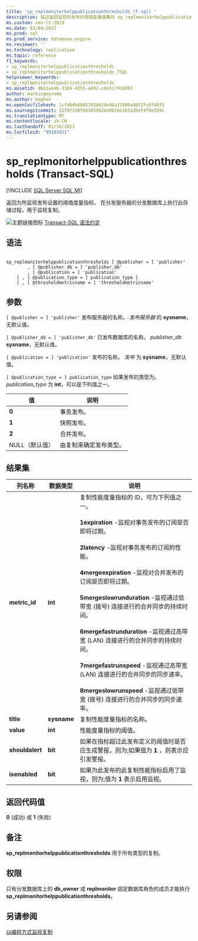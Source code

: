 ```yaml
---
title: 'sp_replmonitorhelppublicationthresholds (T-sql) '
description: 描述返回监视的发布的阈值度量值集的 sp_replmonitorhelppublicationthresholds 存储过程。
ms.custom: seo-lt-2019
ms.date: 03/04/2017
ms.prod: sql
ms.prod_service: database-engine
ms.reviewer: ''
ms.technology: replication
ms.topic: reference
f1_keywords:
- sp_replmonitorhelppublicationthresholds
- sp_replmonitorhelppublicationthresholds_TSQL
helpviewer_keywords:
- sp_replmonitorhelppublicationthresholds
ms.assetid: d6b1aa4b-3369-4255-a892-c0e5cc9cb693
author: markingmyname
ms.author: maghan
ms.openlocfilehash: 1cfd6db6845702b624e98a31980a46f2fc6fd4f5
ms.sourcegitcommit: 33f0f190f962059826e002be165a2bef4f9e350c
ms.translationtype: MT
ms.contentlocale: zh-CN
ms.lasthandoff: 01/30/2021
ms.locfileid: "99193921"
---
```

# <a name="sp_replmonitorhelppublicationthresholds-transact-sql"></a>sp_replmonitorhelppublicationthresholds (Transact-SQL)
[!INCLUDE [SQL Server SQL MI](../../includes/applies-to-version/sql-asdbmi.md)]

  返回为所监视发布设置的阈值度量指标。 在分发服务器的分发数据库上执行此存储过程，用于监视复制。  
  
 ![主题链接图标](../../database-engine/configure-windows/media/topic-link.gif "“主题链接”图标") [Transact-SQL 语法约定](../../t-sql/language-elements/transact-sql-syntax-conventions-transact-sql.md)  
  
## <a name="syntax"></a>语法  
  
```  
  
sp_replmonitorhelppublicationthresholds [ @publisher = ] 'publisher'  
        , [ @publisher_db = ] 'publisher_db'  
        , [ @publication = ] 'publication'   
    [ , [ @publication_type = ] publication_type ]   
    [ , [ @thresholdmetricname = ] 'thresholdmetricname'  
```  
  
## <a name="arguments"></a>参数  
`[ @publisher = ] 'publisher'` 发布服务器的名称。 *发布服务器* 的 **sysname**，无默认值。  
  
`[ @publisher_db = ] 'publisher_db'` 已发布数据库的名称。 *publisher_db* **sysname**，无默认值。  
  
`[ @publication = ] 'publication'` 发布的名称。 *发布* 为 **sysname**，无默认值。  
  
`[ @publication_type = ] publication_type` 如果发布的类型为。 *publication_type* 为 **int**，可以是下列值之一。  
  
|值|说明|  
|-----------|-----------------|  
|**0**|事务发布。|  
|**1**|快照发布。|  
|**2**|合并发布。|  
|NULL（默认值）|由复制来确定发布类型。|  
  
## <a name="result-sets"></a>结果集  
  
|列名称|数据类型|说明|  
|-----------------|---------------|-----------------|  
|**metric_id**|**int**|复制性能度量指标的 ID，可为下列值之一。<br /><br /> **1expiration** -监视对事务发布的订阅是否即将过期。<br /><br /> **2latency** -监视对事务发布的订阅的性能。<br /><br /> **4mergeexpiration** -监视对合并发布的订阅是否即将过期。<br /><br /> **5mergeslowrunduration** -监视通过低带宽 (拨号) 连接进行的合并同步的持续时间。<br /><br /> **6mergefastrunduration** -监视通过高带宽 (LAN) 连接进行的合并同步的持续时间。<br /><br /> **7mergefastrunspeed** -监视通过高带宽 (LAN) 连接进行的合并同步的同步速率。<br /><br /> **8mergeslowrunspeed** -监视通过低带宽 (拨号) 连接进行的合并同步的同步速率。|  
|**title**|**sysname**|复制性能度量指标的名称。|  
|**value**|**int**|性能度量指标的阈值。|  
|**shouldalert**|**bit**|如果在指标超过此发布定义的阈值时是否应生成警报，则为;如果值为 **1** ，则表示应引发警报。|  
|**isenabled**|**bit**|如果为此发布的此复制性能指标启用了监视，则为;值为 **1** 表示启用监视。|  
  
## <a name="return-code-values"></a>返回代码值  
 **0** (成功) 或 **1** (失败)   
  
## <a name="remarks"></a>备注  
 **sp_replmonitorhelppublicationthresholds** 用于所有类型的复制。  
  
## <a name="permissions"></a>权限  
 只有分发数据库上的 **db_owner** 或 **replmonitor** 固定数据库角色的成员才能执行 **sp_replmonitorhelppublicationthresholds**。  
  
## <a name="see-also"></a>另请参阅  
 [以编程方式监视复制](../../relational-databases/replication/monitor/programmatically-monitor-replication.md)  
  
  

